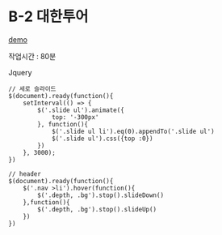# B-2 대한투어
[demo](https://ppotatog.github.io/CraftsmanWebDesign/example06/)

작업시간 : 80분

Jquery
```
// 세로 슬라이드
$(document).ready(function(){
    setInterval(() => {
        $('.slide ul').animate({
            top: '-300px'
        }, function(){
            $('.slide ul li').eq(0).appendTo('.slide ul')
            $('.slide ul').css({top :0})
        })        
    }, 3000);
})
```
```
// header
$(document).ready(function(){
    $('.nav >li').hover(function(){
        $('.depth, .bg').stop().slideDown()
    },function(){
        $('.depth, .bg').stop().slideUp()
    })
})
```